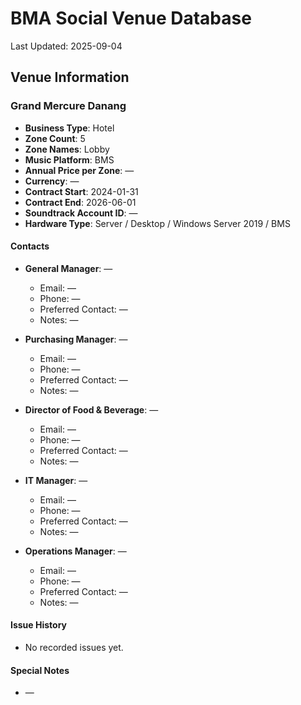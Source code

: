 # BMA Social Venue Database

Last Updated: 2025-09-04

## Venue Information

### Grand Mercure Danang
- **Business Type**: Hotel
- **Zone Count**: 5
- **Zone Names**: Lobby
- **Music Platform**: BMS
- **Annual Price per Zone**: —
- **Currency**: —
- **Contract Start**: 2024-01-31
- **Contract End**: 2026-06-01
- **Soundtrack Account ID**: —
- **Hardware Type**: Server / Desktop / Windows Server 2019 / BMS

#### Contacts
- **General Manager**: —
  - Email: —
  - Phone: —
  - Preferred Contact: —
  - Notes: —

- **Purchasing Manager**: —
  - Email: —
  - Phone: —
  - Preferred Contact: —
  - Notes: —

- **Director of Food & Beverage**: —
  - Email: —
  - Phone: —
  - Preferred Contact: —
  - Notes: —

- **IT Manager**: —
  - Email: —
  - Phone: —
  - Preferred Contact: —
  - Notes: —

- **Operations Manager**: —
  - Email: —
  - Phone: —
  - Preferred Contact: —
  - Notes: —

#### Issue History
- No recorded issues yet.

#### Special Notes
- —
